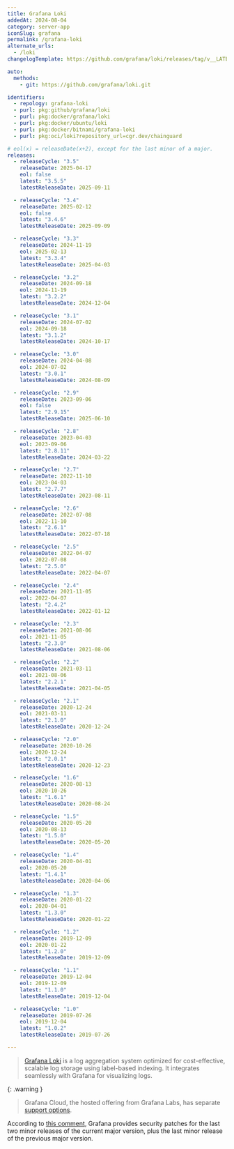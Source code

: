 ```yaml
---
title: Grafana Loki
addedAt: 2024-08-04
category: server-app
iconSlug: grafana
permalink: /grafana-loki
alternate_urls:
  - /loki
changelogTemplate: https://github.com/grafana/loki/releases/tag/v__LATEST__

auto:
  methods:
    - git: https://github.com/grafana/loki.git

identifiers:
  - repology: grafana-loki
  - purl: pkg:github/grafana/loki
  - purl: pkg:docker/grafana/loki
  - purl: pkg:docker/ubuntu/loki
  - purl: pkg:docker/bitnami/grafana-loki
  - purl: pkg:oci/loki?repository_url=cgr.dev/chainguard

# eol(x) = releaseDate(x+2), except for the last minor of a major.
releases:
  - releaseCycle: "3.5"
    releaseDate: 2025-04-17
    eol: false
    latest: "3.5.5"
    latestReleaseDate: 2025-09-11

  - releaseCycle: "3.4"
    releaseDate: 2025-02-12
    eol: false
    latest: "3.4.6"
    latestReleaseDate: 2025-09-09

  - releaseCycle: "3.3"
    releaseDate: 2024-11-19
    eol: 2025-02-13
    latest: "3.3.4"
    latestReleaseDate: 2025-04-03

  - releaseCycle: "3.2"
    releaseDate: 2024-09-18
    eol: 2024-11-19
    latest: "3.2.2"
    latestReleaseDate: 2024-12-04

  - releaseCycle: "3.1"
    releaseDate: 2024-07-02
    eol: 2024-09-18
    latest: "3.1.2"
    latestReleaseDate: 2024-10-17

  - releaseCycle: "3.0"
    releaseDate: 2024-04-08
    eol: 2024-07-02
    latest: "3.0.1"
    latestReleaseDate: 2024-08-09

  - releaseCycle: "2.9"
    releaseDate: 2023-09-06
    eol: false
    latest: "2.9.15"
    latestReleaseDate: 2025-06-10

  - releaseCycle: "2.8"
    releaseDate: 2023-04-03
    eol: 2023-09-06
    latest: "2.8.11"
    latestReleaseDate: 2024-03-22

  - releaseCycle: "2.7"
    releaseDate: 2022-11-10
    eol: 2023-04-03
    latest: "2.7.7"
    latestReleaseDate: 2023-08-11

  - releaseCycle: "2.6"
    releaseDate: 2022-07-08
    eol: 2022-11-10
    latest: "2.6.1"
    latestReleaseDate: 2022-07-18

  - releaseCycle: "2.5"
    releaseDate: 2022-04-07
    eol: 2022-07-08
    latest: "2.5.0"
    latestReleaseDate: 2022-04-07

  - releaseCycle: "2.4"
    releaseDate: 2021-11-05
    eol: 2022-04-07
    latest: "2.4.2"
    latestReleaseDate: 2022-01-12

  - releaseCycle: "2.3"
    releaseDate: 2021-08-06
    eol: 2021-11-05
    latest: "2.3.0"
    latestReleaseDate: 2021-08-06

  - releaseCycle: "2.2"
    releaseDate: 2021-03-11
    eol: 2021-08-06
    latest: "2.2.1"
    latestReleaseDate: 2021-04-05

  - releaseCycle: "2.1"
    releaseDate: 2020-12-24
    eol: 2021-03-11
    latest: "2.1.0"
    latestReleaseDate: 2020-12-24

  - releaseCycle: "2.0"
    releaseDate: 2020-10-26
    eol: 2020-12-24
    latest: "2.0.1"
    latestReleaseDate: 2020-12-23

  - releaseCycle: "1.6"
    releaseDate: 2020-08-13
    eol: 2020-10-26
    latest: "1.6.1"
    latestReleaseDate: 2020-08-24

  - releaseCycle: "1.5"
    releaseDate: 2020-05-20
    eol: 2020-08-13
    latest: "1.5.0"
    latestReleaseDate: 2020-05-20

  - releaseCycle: "1.4"
    releaseDate: 2020-04-01
    eol: 2020-05-20
    latest: "1.4.1"
    latestReleaseDate: 2020-04-06

  - releaseCycle: "1.3"
    releaseDate: 2020-01-22
    eol: 2020-04-01
    latest: "1.3.0"
    latestReleaseDate: 2020-01-22

  - releaseCycle: "1.2"
    releaseDate: 2019-12-09
    eol: 2020-01-22
    latest: "1.2.0"
    latestReleaseDate: 2019-12-09

  - releaseCycle: "1.1"
    releaseDate: 2019-12-04
    eol: 2019-12-09
    latest: "1.1.0"
    latestReleaseDate: 2019-12-04

  - releaseCycle: "1.0"
    releaseDate: 2019-07-26
    eol: 2019-12-04
    latest: "1.0.2"
    latestReleaseDate: 2019-07-26

---
```


> [Grafana Loki](https://grafana.com/docs/loki/latest/) is a log aggregation system optimized for cost-effective,
> scalable log storage using label-based indexing. It integrates seamlessly with Grafana for visualizing logs.

{: .warning }

> Grafana Cloud, the hosted offering from Grafana Labs, has separate [support options](https://grafana.com/docs/grafana-cloud/account-management/support/).

According to [this comment](https://github.com/grafana/loki/issues/18484#issuecomment-3098532391),
Grafana provides security patches for the last two minor releases of the
current major version, plus the last minor release of the previous major
version.

